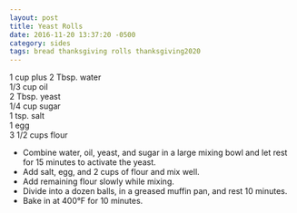 ```yaml
---
layout: post
title: Yeast Rolls
date: 2016-11-20 13:37:20 -0500
category: sides
tags: bread thanksgiving rolls thanksgiving2020
---
```

1 cup plus 2 Tbsp. water  
1/3 cup oil  
2 Tbsp. yeast  
1/4 cup sugar  
1 tsp. salt  
1 egg  
3 1/2 cups flour  
<ul>
 	<li>Combine water, oil, yeast, and sugar in a large mixing bowl and let rest for 15 minutes to activate the yeast.</li>
 	<li>Add salt, egg, and 2 cups of flour and mix well.</li>
 	<li>Add remaining flour slowly while mixing.</li>
 	<li>Divide into a dozen balls, in a greased muffin pan, and rest 10 minutes.</li>
 	<li>Bake in at 400°F for 10 minutes.</li>
</ul>
